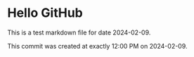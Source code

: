 # Hello GitHub
This is a test markdown file for date 2024-02-09.

This commit was created at exactly 12:00 PM on 2024-02-09.
